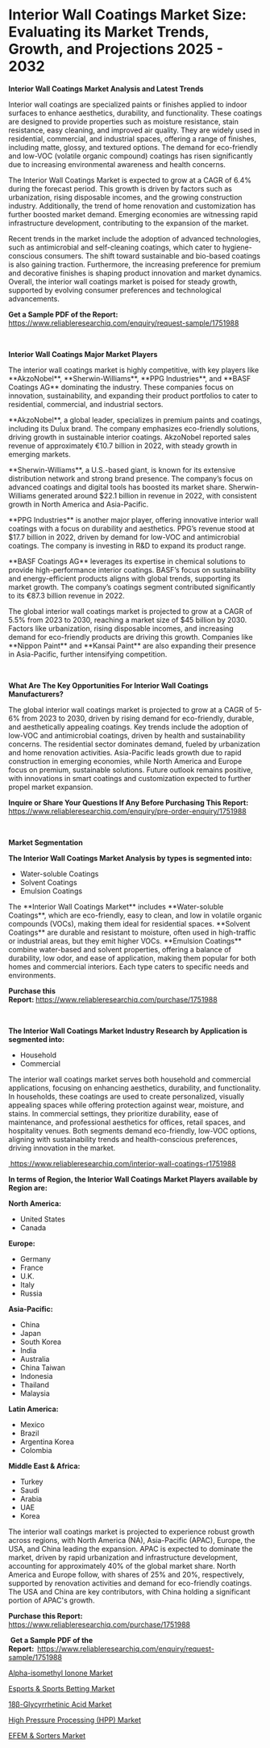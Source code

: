 <p><h1>Interior Wall Coatings Market Size: Evaluating its Market Trends, Growth, and Projections 2025 - 2032</h1></p><p><strong>Interior Wall Coatings Market Analysis and Latest Trends</strong></p>
<p><p>Interior wall coatings are specialized paints or finishes applied to indoor surfaces to enhance aesthetics, durability, and functionality. These coatings are designed to provide properties such as moisture resistance, stain resistance, easy cleaning, and improved air quality. They are widely used in residential, commercial, and industrial spaces, offering a range of finishes, including matte, glossy, and textured options. The demand for eco-friendly and low-VOC (volatile organic compound) coatings has risen significantly due to increasing environmental awareness and health concerns.</p><p>The Interior Wall Coatings Market is expected to grow at a CAGR of 6.4% during the forecast period. This growth is driven by factors such as urbanization, rising disposable incomes, and the growing construction industry. Additionally, the trend of home renovation and customization has further boosted market demand. Emerging economies are witnessing rapid infrastructure development, contributing to the expansion of the market.</p><p>Recent trends in the market include the adoption of advanced technologies, such as antimicrobial and self-cleaning coatings, which cater to hygiene-conscious consumers. The shift toward sustainable and bio-based coatings is also gaining traction. Furthermore, the increasing preference for premium and decorative finishes is shaping product innovation and market dynamics. Overall, the interior wall coatings market is poised for steady growth, supported by evolving consumer preferences and technological advancements.</p></p>
<p><strong>Get a Sample PDF of the Report:&nbsp;</strong> <a href="https://www.reliableresearchiq.com/enquiry/request-sample/1751988?utm_campaign=2244&utm_medium=2&utm_source=Github&utm_content=ia&utm_term=26012025&utm_id=interior-wall-coatings">https://www.reliableresearchiq.com/enquiry/request-sample/1751988</a></p>
<p>&nbsp;</p>
<p><strong>Interior Wall Coatings Major Market Players</strong></p>
<p><p>The interior wall coatings market is highly competitive, with key players like **AkzoNobel**, **Sherwin-Williams**, **PPG Industries**, and **BASF Coatings AG** dominating the industry. These companies focus on innovation, sustainability, and expanding their product portfolios to cater to residential, commercial, and industrial sectors.</p><p>**AkzoNobel**, a global leader, specializes in premium paints and coatings, including its Dulux brand. The company emphasizes eco-friendly solutions, driving growth in sustainable interior coatings. AkzoNobel reported sales revenue of approximately €10.7 billion in 2022, with steady growth in emerging markets.</p><p>**Sherwin-Williams**, a U.S.-based giant, is known for its extensive distribution network and strong brand presence. The company’s focus on advanced coatings and digital tools has boosted its market share. Sherwin-Williams generated around $22.1 billion in revenue in 2022, with consistent growth in North America and Asia-Pacific.</p><p>**PPG Industries** is another major player, offering innovative interior wall coatings with a focus on durability and aesthetics. PPG’s revenue stood at $17.7 billion in 2022, driven by demand for low-VOC and antimicrobial coatings. The company is investing in R&D to expand its product range.</p><p>**BASF Coatings AG** leverages its expertise in chemical solutions to provide high-performance interior coatings. BASF’s focus on sustainability and energy-efficient products aligns with global trends, supporting its market growth. The company’s coatings segment contributed significantly to its €87.3 billion revenue in 2022.</p><p>The global interior wall coatings market is projected to grow at a CAGR of 5.5% from 2023 to 2030, reaching a market size of $45 billion by 2030. Factors like urbanization, rising disposable incomes, and increasing demand for eco-friendly products are driving this growth. Companies like **Nippon Paint** and **Kansai Paint** are also expanding their presence in Asia-Pacific, further intensifying competition.</p></p>
<p>&nbsp;</p>
<p><strong>What Are The Key Opportunities For Interior Wall Coatings Manufacturers?</strong></p>
<p><p>The global interior wall coatings market is projected to grow at a CAGR of 5-6% from 2023 to 2030, driven by rising demand for eco-friendly, durable, and aesthetically appealing coatings. Key trends include the adoption of low-VOC and antimicrobial coatings, driven by health and sustainability concerns. The residential sector dominates demand, fueled by urbanization and home renovation activities. Asia-Pacific leads growth due to rapid construction in emerging economies, while North America and Europe focus on premium, sustainable solutions. Future outlook remains positive, with innovations in smart coatings and customization expected to further propel market expansion.</p></p>
<p><strong>Inquire or Share Your Questions If Any Before Purchasing This Report:</strong> <a href="https://www.reliableresearchiq.com/enquiry/pre-order-enquiry/1751988?utm_campaign=2244&utm_medium=2&utm_source=Github&utm_content=ia&utm_term=26012025&utm_id=interior-wall-coatings">https://www.reliableresearchiq.com/enquiry/pre-order-enquiry/1751988</a></p>
<p>&nbsp;</p>
<p><strong>Market Segmentation</strong></p>
<p><strong>The Interior Wall Coatings Market Analysis by types is segmented into:</strong></p>
<p><ul><li>Water-soluble Coatings</li><li>Solvent Coatings</li><li>Emulsion Coatings</li></ul></p>
<p><p>The **Interior Wall Coatings Market** includes **Water-soluble Coatings**, which are eco-friendly, easy to clean, and low in volatile organic compounds (VOCs), making them ideal for residential spaces. **Solvent Coatings** are durable and resistant to moisture, often used in high-traffic or industrial areas, but they emit higher VOCs. **Emulsion Coatings** combine water-based and solvent properties, offering a balance of durability, low odor, and ease of application, making them popular for both homes and commercial interiors. Each type caters to specific needs and environments.</p></p>
<p><strong>Purchase this Report:&nbsp;</strong><a href="https://www.reliableresearchiq.com/purchase/1751988?utm_campaign=2244&utm_medium=2&utm_source=Github&utm_content=ia&utm_term=26012025&utm_id=interior-wall-coatings">https://www.reliableresearchiq.com/purchase/1751988</a></p>
<p>&nbsp;</p>
<p><strong>The Interior Wall Coatings Market Industry Research by Application is segmented into:</strong></p>
<p><ul><li>Household</li><li>Commercial</li></ul></p>
<p><p>The interior wall coatings market serves both household and commercial applications, focusing on enhancing aesthetics, durability, and functionality. In households, these coatings are used to create personalized, visually appealing spaces while offering protection against wear, moisture, and stains. In commercial settings, they prioritize durability, ease of maintenance, and professional aesthetics for offices, retail spaces, and hospitality venues. Both segments demand eco-friendly, low-VOC options, aligning with sustainability trends and health-conscious preferences, driving innovation in the market.</p></p>
<p><a href="https://www.reliableresearchiq.com/interior-wall-coatings-r1751988?utm_campaign=2244&utm_medium=2&utm_source=Github&utm_content=ia&utm_term=26012025&utm_id=interior-wall-coatings">&nbsp;https://www.reliableresearchiq.com/interior-wall-coatings-r1751988</a></p>
<p><strong>In terms of Region, the Interior Wall Coatings Market Players available by Region are:</strong></p>
<p>
    <p> <strong> North America: </strong>
        <ul>
            <li>United States</li>
            <li>Canada</li>
        </ul>
        </p> 
    <p> <strong> Europe: </strong>
        <ul>
            <li>Germany</li>
            <li>France</li>
            <li>U.K.</li>
            <li>Italy</li>
            <li>Russia</li>
        </ul>
        </p> 
    <p> <strong> Asia-Pacific: </strong>
        <ul>
            <li>China</li>
            <li>Japan</li>
            <li>South Korea</li>
            <li>India</li>
            <li>Australia</li>
            <li>China Taiwan</li>
            <li>Indonesia</li>
            <li>Thailand</li>
            <li>Malaysia</li>
        </ul>
        </p> 
    <p> <strong> Latin America: </strong>
        <ul>
            <li>Mexico</li>
            <li>Brazil</li>
            <li>Argentina Korea</li>
            <li>Colombia</li>
        </ul>
        </p> 
    <p> <strong> Middle East & Africa: </strong>
        <ul>
            <li>Turkey</li>
            <li>Saudi</li>
            <li>Arabia</li>
            <li>UAE</li>
            <li>Korea</li>
        </ul>
    </p>
    </p>
<p><p>The interior wall coatings market is projected to experience robust growth across regions, with North America (NA), Asia-Pacific (APAC), Europe, the USA, and China leading the expansion. APAC is expected to dominate the market, driven by rapid urbanization and infrastructure development, accounting for approximately 40% of the global market share. North America and Europe follow, with shares of 25% and 20%, respectively, supported by renovation activities and demand for eco-friendly coatings. The USA and China are key contributors, with China holding a significant portion of APAC's growth.</p></p>
<p><strong>Purchase this Report: </strong><a href="https://www.reliableresearchiq.com/purchase/1751988?utm_campaign=2244&utm_medium=2&utm_source=Github&utm_content=ia&utm_term=26012025&utm_id=interior-wall-coatings">https://www.reliableresearchiq.com/purchase/1751988</a></p>
<p>&nbsp;<strong>Get a Sample PDF of the Report:&nbsp;&nbsp;</strong><a href="https://www.reliableresearchiq.com/enquiry/request-sample/1751988?utm_campaign=2244&utm_medium=2&utm_source=Github&utm_content=ia&utm_term=26012025&utm_id=interior-wall-coatings">https://www.reliableresearchiq.com/enquiry/request-sample/1751988</a></p>
<p><strong></strong></p>
<p><p><a href="https://www.linkedin.com/pulse/forecasting-growth-alpha-isomethyl-ionone-market-size-scope-cagr-l01oc?utm_campaign=2244&utm_medium=2&utm_source=Github&utm_content=ia&utm_term=26012025&utm_id=interior-wall-coatings">Alpha-isomethyl Ionone Market</a></p><p><a href="https://www.linkedin.com/pulse/esports-sports-betting-market-analysis-report-provides-trend-rxfqc?utm_campaign=2244&utm_medium=2&utm_source=Github&utm_content=ia&utm_term=26012025&utm_id=interior-wall-coatings">Esports & Sports Betting Market</a></p><p><a href="https://www.linkedin.com/pulse/detailed-18%CE%B2-glycyrrhetinic-acid-market-analysis-expected-d7nac?utm_campaign=2244&utm_medium=2&utm_source=Github&utm_content=ia&utm_term=26012025&utm_id=interior-wall-coatings">18β-Glycyrrhetinic Acid Market</a></p><p><a href="https://www.linkedin.com/pulse/understanding-supply-demand-dynamics-insights-from-high-pressure-nbwve?utm_campaign=2244&utm_medium=2&utm_source=Github&utm_content=ia&utm_term=26012025&utm_id=interior-wall-coatings">High Pressure Processing (HPP) Market</a></p><p><a href="https://www.linkedin.com/pulse/efem-sorters-market-forecast-2025-2032-trends-insights-key-growth-eivjc?utm_campaign=2244&utm_medium=2&utm_source=Github&utm_content=ia&utm_term=26012025&utm_id=interior-wall-coatings">EFEM & Sorters Market</a></p></p>